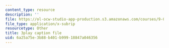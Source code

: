 ```yaml
---
content_type: resource
description: ''
file: https://ol-ocw-studio-app-production.s3.amazonaws.com/courses/9-00sc-introduction-to-psychology-fall-2011/6a25a75e3b88b401b99918847a046356_SXzdOK_J-xE.srt
file_type: application/x-subrip
resourcetype: Other
title: 3play caption file
uid: 6a25a75e-3b88-b401-b999-18847a046356
---
```

